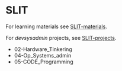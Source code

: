 # SLIT

For learning materials see [SLIT-materials](/SLIT-materials).

For $devsysadmin$ projects, see [SLIT-projects](/SLIT-projects).
- 02-Hardware_Tinkering
- 04-Op_Systems_admin
- 05-CODE_Programming